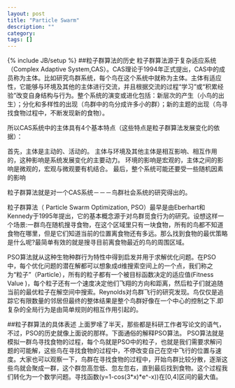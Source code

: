 ```yaml
---
layout: post
title: "Particle Swarm"
description: ""
category: 
tags: []
---
```

{% include JB/setup %}
##粒子群算法的历史
粒子群算法源于复杂适应系统（Complex Adaptive System,CAS）。CAS理论于1994年正式提出，CAS中的成员称为主体。比如研究鸟群系统，每个鸟在这个系统中就称为主体。主体有适应性，它能够与环境及其他的主体进行交流，并且根据交流的过程“学习”或“积累经验”改变自身结构与行为。整个系统的演变或进化包括：新层次的产生（小鸟的出生）；分化和多样性的出现（鸟群中的鸟分成许多小的群）；新的主题的出现（鸟寻找食物过程中，不断发现新的食物）。

所以CAS系统中的主体具有4个基本特点（这些特点是粒子群算法发展变化的依据）：

首先，主体是主动的、活动的。
主体与环境及其他主体是相互影响、相互作用的，这种影响是系统发展变化的主要动力。
环境的影响是宏观的，主体之间的影响是微观的，宏观与微观要有机结合。
最后，整个系统可能还要受一些随机因素的影响

粒子群算法就是对一个CAS系统－－－鸟群社会系统的研究得出的。

粒子群算法（ Particle Swarm Optimization, PSO）最早是由Eberhart和Kennedy于1995年提出，它的基本概念源于对鸟群觅食行为的研究。设想这样一个场景:一群鸟在随机搜寻食物，在这个区域里只有一块食物，所有的鸟都不知道食物在哪里，但是它们知道当前的位置离食物还有多远。那么找到食物的最优策略是什么呢?最简单有效的就是搜寻目前离食物最近的鸟的周围区域。   

PSO算法就从这种生物种群行为特性中得到启发并用于求解优化问题。在PSO中，每个优化问题的潜在解都可以想象成d维搜索空间上的一个点，我们称之为“粒子”（Particle），所有的粒子都有一个被目标函数决定的适应值(Fitness Value )，每个粒子还有一个速度决定他们飞翔的方向和距离，然后粒子们就追随当前的最优粒子在解空间中搜索。Reynolds对鸟群飞行的研究发现。鸟仅仅是追踪它有限数量的邻居但最终的整体结果是整个鸟群好像在一个中心的控制之下.即复杂的全局行为是由简单规则的相互作用引起的。

##粒子群算法的具体表述
上面罗嗦了半天，那些都是科研工作者写论文的语气，不过，PSO的历史就像上面说的那样。下面通俗的解释PSO算法。
PSO算法就是模拟一群鸟寻找食物的过程，每个鸟就是PSO中的粒子，也就是我们需要求解问题的可能解，这些鸟在寻找食物的过程中，不停改变自己在空中飞行的位置与速度。大家也可以观察一下，鸟群在寻找食物的过程中，开始鸟群比较分散，逐渐这些鸟就会聚成一群，这个群忽高忽低、忽左忽右，直到最后找到食物。这个过程我们转化为一个数学问题。寻找函数\(y=1-cos(3*x)*e^-x)\)在[0,4]区间的最大值。